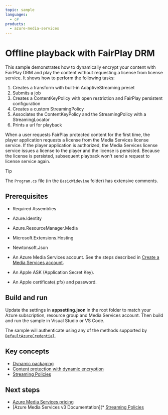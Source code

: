 ```yaml
---
topic: sample
languages:
  - c#
products:
  - azure-media-services
---
```


# Offline playback with FairPlay DRM

This sample demonstrates how to dynamically encrypt your content with FairPlay DRM and play the content without requesting a license from license service. It shows how to perform the following tasks:

1. Creates a transform with built-in AdaptiveStreaming preset
1. Submits a job
1. Creates a ContentKeyPolicy with open restriction and FairPlay persistent configuration
1. Creates a custom StreamingPolicy
1. Associates the ContentKeyPolicy and the StreamingPolicy with a StreamingLocator
1. Prints a url for playback

When a user requests FairPlay protected content for the first time, the player application requests a license from the Media Services license service. If the player application is authorized, the Media Services license service issues a license to the player and the license is persisted. Because the license is persisted, subsequent playback won't send a request to license service again.

> [!TIP]
> The `Program.cs` file (in the `BasicWidevine` folder) has extensive comments.

## Prerequisites

* Required Assemblies

* Azure.Identity
* Azure.ResourceManager.Media
* Microsoft.Extensions.Hosting
* Newtonsoft.Json

* An Azure Media Services account. See the steps described in [Create a Media Services account](https://learn.microsoft.com/azure/media-services/latest/account-create-how-to).

* An Apple ASK (Application Secret Key).
* An Apple certificate(.pfx) and password.

## Build and run

Update the settings in **appsetting.json** in the root folder to match your Azure subscription, resource group and Media Services account.
Then build and run the sample in Visual Studio or VS Code.

The sample will authenticate using any of the methods supported by [`DefaultAzureCredential`](https://learn.microsoft.com/en-us/dotnet/api/azure.identity.defaultazurecredential?view=azure-dotnet).

## Key concepts

* [Dynamic packaging](https://learn.microsoft.com/azure/media-services/latest/encode-dynamic-packaging-concept)
* [Content protection with dynamic encryption](https://learn.microsoft.com/azure/media-services/latest/drm-content-protection-concept)
* [Streaming Policies](https://learn.microsoft.com/azure/media-services/latest/stream-streaming-policy-concept)

## Next steps

* [Azure Media Services pricing](https://azure.microsoft.com/pricing/details/media-services/)
* [Azure Media Services v3 Documentation](* [Streaming Policies](https://learn.microsoft.com/azure/media-services/latest/stream-streaming-policy-concept)
